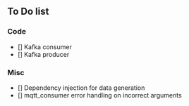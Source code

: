## To Do list

### Code
- [] Kafka consumer
- [] Kafka producer


### Misc
- [] Dependency injection for data generation
- [] mqtt_consumer error handling on incorrect arguments



